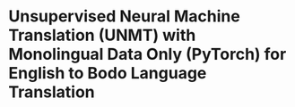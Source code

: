 # Unsupervised Neural Machine Translation (UNMT) with Monolingual Data Only (PyTorch) for English to Bodo Language Translation
